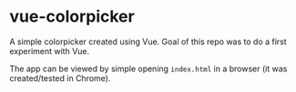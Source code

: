 # vue-colorpicker

A simple colorpicker created using Vue. Goal of this repo was to do a first experiment with Vue.

The app can be viewed by simple opening `index.html` in a browser (it was created/tested in Chrome).
